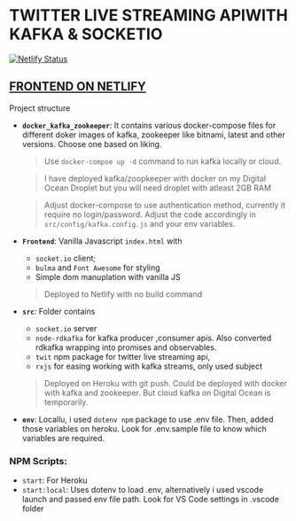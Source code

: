 # TWITTER LIVE STREAMING APIWITH KAFKA & SOCKETIO

[![Netlify Status](https://api.netlify.com/api/v1/badges/cd322eff-74ef-440b-8ede-991dcf80d88e/deploy-status)](https://app.netlify.com/sites/kafka-twiiter-socket/deploys)

## [FRONTEND ON NETLIFY](https://kafka-twiiter-socket.netlify.app/)

Project structure

- **`docker_kafka_zookeeper`**: It contains various docker-compose files for different doker images of kafka, zookeeper like bitnami, latest and other versions. Choose one based on liking.

  > Use `docker-compoe up -d` command to run kafka locally or cloud.

  > I have deployed kafka/zoopkeeper with docker on my Digital Ocean Droplet but you will need droplet with atleast 2GB RAM

  > Adjust docker-compose to use authentication method, currently it require no login/password. Adjust the code accordingly in `src/config/kafka.config.js` and your env variables.

* **`Frontend`**: Vanilla Javascript `index.html` with

  - `socket.io` client;
  - `bulma` and `Font Awesome` for styling
  - Simple dom manuplation with vanilla JS

  > Deployed to Netlify with no build command

- **`src`**: Folder contains

  - `socket.io` server
  - `node-rdkafka` for kafka producer ,consumer apis. Also converted rdkafka wrapping into promises and observables.
  - `twit` npm package for twitter live streaming api,
  - `rxjs` for easing working with kafka streams, only used subject

  > Deployed on Heroku with git push. Could be deployed with docker with kafka and zookeeper. But cloud kafka on Digital Ocean is temporarily.

- **`env`**: Locallu, i used `dotenv npm` package to use .env file. Then, added those variables on heroku. Look for .env.sample file to know which variables are required.

### NPM Scripts:

- `start`: For Heroku
- `start:local`: Uses dotenv to load .env, alternatively i used vscode launch and passed env file path. Look for VS Code settings in .vscode folder
